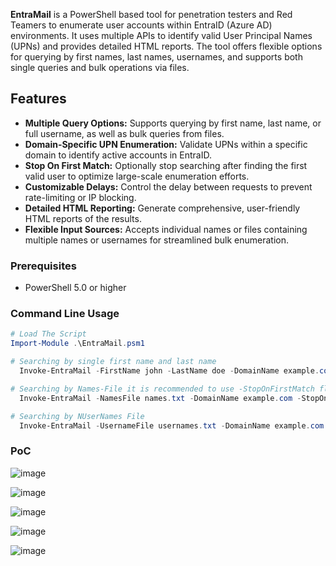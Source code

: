 **EntraMail** is a PowerShell based tool for penetration testers and Red Teamers to enumerate user accounts within EntraID (Azure AD) environments. It uses multiple APIs to identify valid User Principal Names (UPNs) and provides detailed HTML reports. The tool offers flexible options for querying by first names, last names, usernames, and supports both single queries and bulk operations via files.

## Features

- **Multiple Query Options:** Supports querying by first name, last name, or full username, as well as bulk queries from files.
- **Domain-Specific UPN Enumeration:** Validate UPNs within a specific domain to identify active accounts in EntraID.
- **Stop On First Match:** Optionally stop searching after finding the first valid user to optimize large-scale enumeration efforts.
- **Customizable Delays:** Control the delay between requests to prevent rate-limiting or IP blocking.
- **Detailed HTML Reporting:** Generate comprehensive, user-friendly HTML reports of the results.
- **Flexible Input Sources:** Accepts individual names or files containing multiple names or usernames for streamlined bulk enumeration.

### Prerequisites

- PowerShell 5.0 or higher

### Command Line Usage

```powershell
# Load The Script
Import-Module .\EntraMail.psm1
```
```powershell
# Searching by single first name and last name
  Invoke-EntraMail -FirstName john -LastName doe -DomainName example.com
```
```powershell
# Searching by Names-File it is recommended to use -StopOnFirstMatch flag
  Invoke-EntraMail -NamesFile names.txt -DomainName example.com -StopOnFirstMatch
```
```powershell
# Searching by NUserNames File
  Invoke-EntraMail -UsernameFile usernames.txt -DomainName example.com -OutputFilePath report.html
```

### PoC

![image](https://github.com/user-attachments/assets/99e89d7f-a2fb-4c1a-b4d2-6e53dfd64803)


![image](https://github.com/user-attachments/assets/e6daba67-0def-4bac-8b5e-e08a484a3671)

![image](https://github.com/user-attachments/assets/fb672549-ae45-462f-b950-29114f6cb06d)


![image](https://github.com/user-attachments/assets/6c7a3307-3ddd-4142-beed-95b918df325f)


![image](https://github.com/user-attachments/assets/ea0dda38-9270-4035-bba8-4f6d18b9b389)


